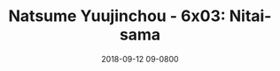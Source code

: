 ---
layout: entry.pug
title: "Natsume Yuujinchou - 6x03: Nitai-sama"
date: 2018-09-12 09-0800
publishDate: 2018-12-31T00:00:00 -0800
broadcastDate: 2017-04-25 09-0800
categories: watchthroughs anime natsume-yuujinchou
draft: true
---